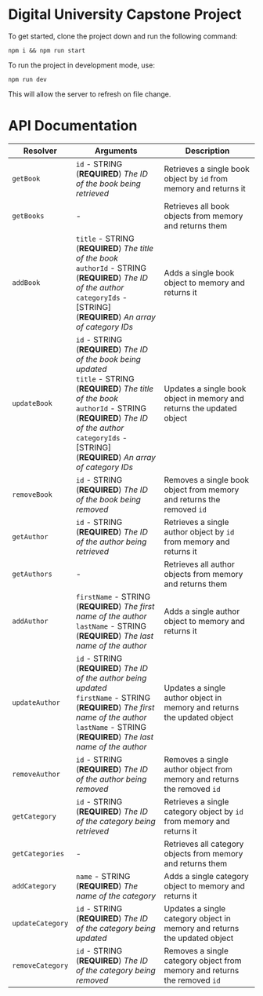 # Digital University Capstone Project

To get started, clone the project down and run the following command:

```
npm i && npm run start
```

To run the project in development mode, use:

```
npm run dev
```

This will allow the server to refresh on file change.

# API Documentation

| Resolver         | Arguments                                                                                                                                                                                                                                                     | Description                                                               |
| ---------------- | ------------------------------------------------------------------------------------------------------------------------------------------------------------------------------------------------------------------------------------------------------------- | ------------------------------------------------------------------------- |
| `getBook`        | `id` - STRING (**REQUIRED**) _The ID of the book being retrieved_                                                                                                                                                                                             | Retrieves a single book object by `id` from memory and returns it         |
| `getBooks`       | -                                                                                                                                                                                                                                                             | Retrieves all book objects from memory and returns them                   |
| `addBook`        | `title` - STRING (**REQUIRED**) _The title of the book_<br>`authorId` - STRING (**REQUIRED**) _The ID of the author_<br>`categoryIds` - [STRING] (**REQUIRED**) _An array of category IDs_                                                                    | Adds a single book object to memory and returns it                        |
| `updateBook`     | `id` - STRING (**REQUIRED**) _The ID of the book being updated_<br>`title` - STRING (**REQUIRED**) _The title of the book_<br>`authorId` - STRING (**REQUIRED**) _The ID of the author_<br>`categoryIds` - [STRING] (**REQUIRED**) _An array of category IDs_ | Updates a single book object in memory and returns the updated object     |
| `removeBook`     | `id` - STRING (**REQUIRED**) _The ID of the book being removed_                                                                                                                                                                                               | Removes a single book object from memory and returns the removed `id`     |
| `getAuthor`      | `id` - STRING (**REQUIRED**) _The ID of the author being retrieved_                                                                                                                                                                                           | Retrieves a single author object by `id` from memory and returns it       |
| `getAuthors`     | -                                                                                                                                                                                                                                                             | Retrieves all author objects from memory and returns them                 |
| `addAuthor`      | `firstName` - STRING (**REQUIRED**) _The first name of the author_<br>`lastName` - STRING (**REQUIRED**) _The last name of the author_                                                                                                                        | Adds a single author object to memory and returns it                      |
| `updateAuthor`   | `id` - STRING (**REQUIRED**) _The ID of the author being updated_<br>`firstName` - STRING (**REQUIRED**) _The first name of the author_<br>`lastName` - STRING (**REQUIRED**) _The last name of the author_                                                   | Updates a single author object in memory and returns the updated object   |
| `removeAuthor`   | `id` - STRING (**REQUIRED**) _The ID of the author being removed_                                                                                                                                                                                             | Removes a single author object from memory and returns the removed `id`   |
| `getCategory`    | `id` - STRING (**REQUIRED**) _The ID of the category being retrieved_                                                                                                                                                                                         | Retrieves a single category object by `id` from memory and returns it     |
| `getCategories`  | -                                                                                                                                                                                                                                                             | Retrieves all category objects from memory and returns them               |
| `addCategory`    | `name` - STRING (**REQUIRED**) _The name of the category_                                                                                                                                                                                                     | Adds a single category object to memory and returns it                    |
| `updateCategory` | `id` - STRING (**REQUIRED**) _The ID of the category being updated_                                                                                                                                                                                           | Updates a single category object in memory and returns the updated object |
| `removeCategory` | `id` - STRING (**REQUIRED**) _The ID of the category being removed_                                                                                                                                                                                           | Removes a single category object from memory and returns the removed `id` |
